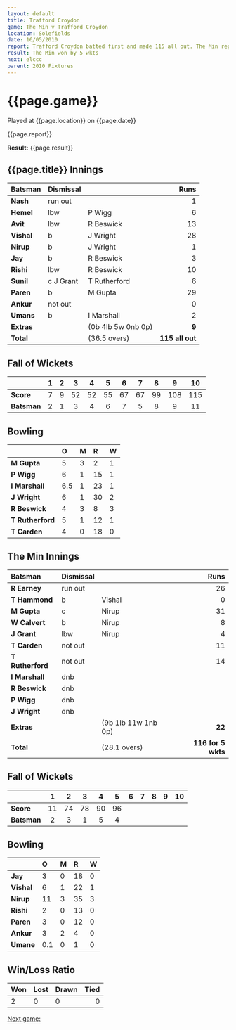 ```yaml
---
layout: default
title: Trafford Croydon
game: The Min v Trafford Croydon
location: Solefields
date: 16/05/2010
report: Trafford Croydon batted first and made 115 all out. The Min replied with 116 for 5 wkts
result: The Min won by 5 wkts
next: elccc
parent: 2010 Fixtures
---
```


# {{page.game}}

Played at {{page.location}} on {{page.date}}

{{page.report}}

**Result:** {{page.result}}

## {{page.title}} Innings

| Batsman | Dismissal |  | Runs |
|:---|:---|---|---:|
| **Nash** | run out |  | 1 |
| **Hemel** | lbw | P Wigg | 6 |
| **Avit** | lbw | R Beswick | 13 |
| **Vishal** | b | J Wright | 28 |
| **Nirup** | b | J Wright | 1 |
| **Jay** | b | R Beswick | 3 |
| **Rishi** | lbw | R Beswick | 10 |
| **Sunil** | c J Grant | T Rutherford | 6 |
| **Paren** | b | M Gupta | 29 |
| **Ankur** | not out |  | 0 |
| **Umans** | b | I Marshall | 2 |
| **Extras** | | (0b 4lb 5w 0nb 0p) | **9** |
| **Total** | | (36.5 overs) | **115 all out** |

## Fall of Wickets

| | 1 | 2 | 3 | 4 | 5 | 6 | 7 | 8 | 9 | 10 |
|---|:---:|:---:|:---:|:---:|:---:|:---:|:---:|:---:|:---:|:---:|
| **Score** | 7 | 9 | 52 | 52 | 55 | 67 | 67 | 99 | 108 | 115 |
| **Batsman** | 2 | 1 | 3 | 4 | 6 | 7 | 5 | 8 | 9 | 11 |

## Bowling

| | O | M | R | W |
|---|:---|:---|:---|:---|
| **M Gupta** | 5 | 3 | 2 | 1 |
| **P Wigg** | 6 | 1 | 15 | 1 |
| **I Marshall** | 6.5 | 1 | 23 | 1 |
| **J Wright** | 6 | 1 | 30 | 2 |
| **R Beswick** | 4 | 3 | 8 | 3 |
| **T Rutherford** | 5 | 1 | 12 | 1 |
| **T Carden** | 4 | 0 | 18 | 0 |


## The Min Innings

| Batsman | Dismissal |  | Runs |
|:---|:---|---|---:|
| **R Earney** | run out |  | 26 |
| **T Hammond** | b | Vishal | 0 |
| **M Gupta** | c | Nirup | 31 |
| **W Calvert** | b | Nirup | 8 |
| **J Grant** | lbw | Nirup | 4 |
| **T Carden** | not out |  | 11 |
| **T Rutherford** | not out |  | 14 |
| **I Marshall** | dnb |  |  |
| **R Beswick** | dnb |  |  |
| **P Wigg** | dnb |  |  |
| **J Wright** | dnb |  |  |
| **Extras** | | (9b 1lb 11w 1nb 0p) | **22** |
| **Total** | | (28.1 overs) | **116 for 5 wkts** |

## Fall of Wickets

| | 1 | 2 | 3 | 4 | 5 | 6 | 7 | 8 | 9 | 10 |
|---|:---:|:---:|:---:|:---:|:---:|:---:|:---:|:---:|:---:|:---:|
| **Score** | 11 | 74 | 78 | 90 | 96 |  |  |  |  |  |
| **Batsman** | 2 | 3 | 1 | 5 | 4 |  |  |  |  |  |

## Bowling

| | O | M | R | W |
|---|:---|:---|:---|:---|
| **Jay** | 3 | 0 | 18 | 0 |
| **Vishal** | 6 | 1 | 22 | 1 |
| **Nirup** | 11 | 3 | 35 | 3 |
| **Rishi** | 2 | 0 | 13 | 0 |
| **Paren** | 3 | 0 | 12 | 0 |
| **Ankur** | 3 | 2 | 4 | 0 |
| **Umane** | 0.1 | 0 | 1 | 0 |

## Win/Loss Ratio

| Won | Lost | Drawn | Tied |
|:---|:---|:---|---:|
| 2 | 0 | 0 | 0 |

[Next game:]({{page.next}})